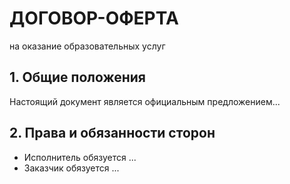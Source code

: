 # ДОГОВОР-ОФЕРТА  

на оказание образовательных услуг  

## 1. Общие положения  

Настоящий документ является официальным предложением...  

## 2. Права и обязанности сторон  

- Исполнитель обязуется ...  
- Заказчик обязуется ...  
